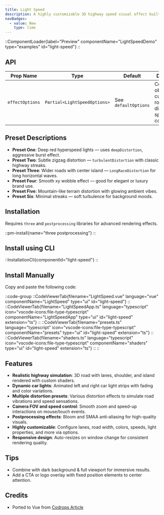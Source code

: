 ```yaml
---
title: Light Speed
description: A highly customizable 3D highway speed visual effect built with Three.js, featuring animated road, cars, lights, and distortion effects for immersive motion simulation.
navBadges:
  - value: New
    type: lime
---
```


::ComponentLoader{label="Preview" componentName="LightSpeedDemo" type="examples" id="light-speed"}
::

## API

| Prop Name       | Type                         | Default              | Description                                                                    |
| --------------- | ---------------------------- | -------------------- | ------------------------------------------------------------------------------ |
| `effectOptions` | `Partial<LightSpeedOptions>` | See `defaultOptions` | Configuration object to customize road, lights, distortion, speed, and colors. |

## Preset Descriptions

- **Preset One**: Deep red hyperspeed lights — uses `deepDistortion`, aggressive burst effect.
- **Preset Two**: Subtle zigzag distortion — `turbulentDistortion` with classic highway streaks.
- **Preset Three**: Wider roads with center island — `LongRaceDistortion` for long horizontal waves.
- **Preset Four**: Smooth xy wobble effect — good for elegant or luxury brand use.
- **Preset Five**: Mountain-like terrain distortion with glowing ambient vibes.
- **Preset Six**: Minimal streaks — soft turbulence for background moods.

## Installation

Requires `three` and `postprocessing` libraries for advanced rendering effects.

::pm-install{name="three postprocessing"}
::

## Install using CLI

::InstallationCli{componentId="light-speed"}
::

## Install Manually

Copy and paste the following code:

::code-group
::CodeViewerTab{filename="LightSpeed.vue" language="vue" componentName="LightSpeed" type="ui" id="light-speed"}
::
::CodeViewerTab{filename="LightSpeedApp.ts" language="typescript" icon="vscode-icons:file-type-typescript" componentName="LightSpeedApp" type="ui" id="light-speed" extension="ts"}
::
::CodeViewerTab{filename="presets.ts" language="typescript" icon="vscode-icons:file-type-typescript" componentName="presets" type="ui" id="light-speed" extension="ts"}
::
::CodeViewerTab{filename="shaders.ts" language="typescript" icon="vscode-icons:file-type-typescript" componentName="shaders" type="ui" id="light-speed" extension="ts"}
::
::

## Features

- **Realistic highway simulation**: 3D road with lanes, shoulder, and island rendered with custom shaders.
- **Dynamic car lights**: Animated left and right car light strips with fading and color variations.
- **Multiple distortion presets**: Various distortion effects to simulate road vibrations and speed sensations.
- **Camera FOV and speed control**: Smooth zoom and speed-up interactions on mouse/touch events.
- **Postprocessing effects**: Bloom and SMAA anti-aliasing for high-quality visuals.
- **Highly customizable**: Configure lanes, road width, colors, speeds, light properties, and more via options.
- **Responsive design**: Auto-resizes on window change for consistent rendering quality.

## Tips

- Combine with dark background & full viewport for immersive results.
- Add a CTA or logo overlay with fixed position elements to center attention.

## Credits

- Ported to Vue from [Codrops Article](https://tympanus.net/codrops/2019/11/13/high-speed-light-trails-in-three-js/)
